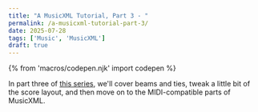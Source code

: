 ```yaml
---
title: "A MusicXML Tutorial, Part 3 - "
permalink: /a-musicxml-tutorial-part-3/
date: 2025-07-28
tags: ['Music', 'MusicXML']
draft: true
---
```


{% from 'macros/codepen.njk' import codepen %}

In part three of [this series](/tag/musicxml/), we'll cover beams and ties, tweak a little bit of the score layout, and then move on to the MIDI-compatible parts of MusicXML.

